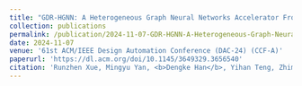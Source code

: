 ```yaml
---
title: "GDR-HGNN: A Heterogeneous Graph Neural Networks Accelerator Frontend with Graph Decoupling and Recoupling"
collection: publications
permalink: /publication/2024-11-07-GDR-HGNN-A-Heterogeneous-Graph-Neural-Networks-Accelerator-Frontend-with-Graph-Decoupling-and-Recoupling
date: 2024-11-07
venue: '61st ACM/IEEE Design Automation Conference (DAC-24) (CCF-A)'
paperurl: 'https://dl.acm.org/doi/10.1145/3649329.3656540'
citation: 'Runzhen Xue, Mingyu Yan, <b>Dengke Han</b>, Yihan Teng, Zhimin Tang, Xiaochun Ye, and Dongrui Fan. 2024. GDR-HGNN: A Heterogeneous Graph Neural Networks Accelerator Frontend with Graph Decoupling and Recoupling. In Proceedings of the 61st ACM/IEEE Design Automation Conference (DAC-24). Association for Computing Machinery, New York, NY, USA, Article 4, 1–6.'
---
```

